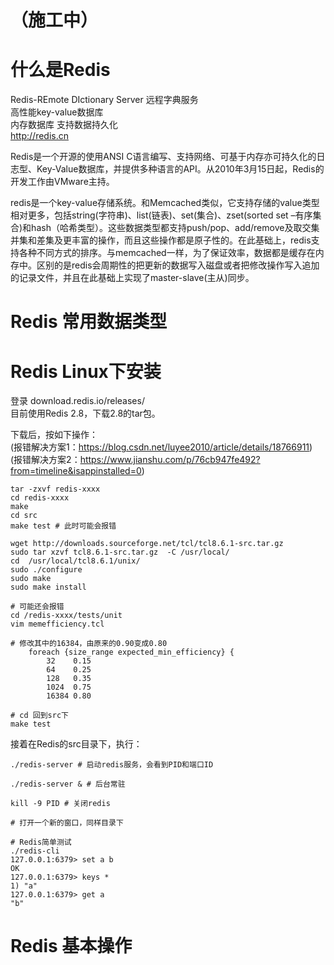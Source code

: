 # （施工中）

# 什么是Redis
Redis-REmote DIctionary Server 远程字典服务  
高性能key-value数据库  
内存数据库 支持数据持久化  
http://redis.cn  

Redis是一个开源的使用ANSI C语言编写、支持网络、可基于内存亦可持久化的日志型、Key-Value数据库，并提供多种语言的API。从2010年3月15日起，Redis的开发工作由VMware主持。

redis是一个key-value存储系统。和Memcached类似，它支持存储的value类型相对更多，包括string(字符串)、list(链表)、set(集合)、zset(sorted set –有序集合)和hash（哈希类型）。这些数据类型都支持push/pop、add/remove及取交集并集和差集及更丰富的操作，而且这些操作都是原子性的。在此基础上，redis支持各种不同方式的排序。与memcached一样，为了保证效率，数据都是缓存在内存中。区别的是redis会周期性的把更新的数据写入磁盘或者把修改操作写入追加的记录文件，并且在此基础上实现了master-slave(主从)同步。

# Redis 常用数据类型

# Redis Linux下安装
登录 download.redis.io/releases/  
目前使用Redis 2.8，下载2.8的tar包。

下载后，按如下操作：  
(报错解决方案1：https://blog.csdn.net/luyee2010/article/details/18766911)  
(报错解决方案2：https://www.jianshu.com/p/76cb947fe492?from=timeline&isappinstalled=0)

```
tar -zxvf redis-xxxx
cd redis-xxxx
make
cd src
make test # 此时可能会报错

wget http://downloads.sourceforge.net/tcl/tcl8.6.1-src.tar.gz  
sudo tar xzvf tcl8.6.1-src.tar.gz  -C /usr/local/  
cd  /usr/local/tcl8.6.1/unix/  
sudo ./configure  
sudo make  
sudo make install

# 可能还会报错
cd /redis-xxxx/tests/unit
vim memefficiency.tcl

# 修改其中的16384，由原来的0.90变成0.80
    foreach {size_range expected_min_efficiency} {
        32    0.15
        64    0.25
        128   0.35
        1024  0.75
        16384 0.80

# cd 回到src下
make test

```

接着在Redis的src目录下，执行：

```
./redis-server # 启动redis服务，会看到PID和端口ID

./redis-server & # 后台常驻

kill -9 PID # 关闭redis

# 打开一个新的窗口，同样目录下

# Redis简单测试
./redis-cli
127.0.0.1:6379> set a b
OK
127.0.0.1:6379> keys *
1) "a"
127.0.0.1:6379> get a
"b"
```

# Redis 基本操作





